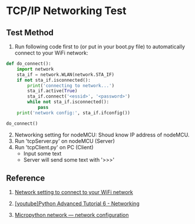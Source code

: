# TCP/IP Networking Test

## Test Method
1. Run following code first to (or put in your boot.py file) to automatically connect to your WiFi network:
```Python
def do_connect():
    import network
    sta_if = network.WLAN(network.STA_IF)
    if not sta_if.isconnected():
        print('connecting to network...')
        sta_if.active(True)
        sta_if.connect('<essid>', '<password>')
        while not sta_if.isconnected():
            pass
    print('network config:', sta_if.ifconfig())

do_connect()    
```

2. Networking setting for nodeMCU: Shoud know IP address of nodeMCU.
3. Run 'tcpServer.py' on nodeMCU (Server)
4. Run 'tcpClient.py' on PC (Client)
   - Input some text
   - Server will send some text with '>>>'

## Reference
1. [Network setting to connect to your WiFi network](
http://docs.micropython.org/en/latest/esp8266/esp8266/tutorial/network_basics.html)

2. [[youtube]Python Advanced Tutorial 6 - Networking](https://www.youtube.com/watch?v=XiVVYfgDolU)
3. [Micropython network — network configuration](https://docs.micropython.org/en/latest/esp8266/library/network.html)
